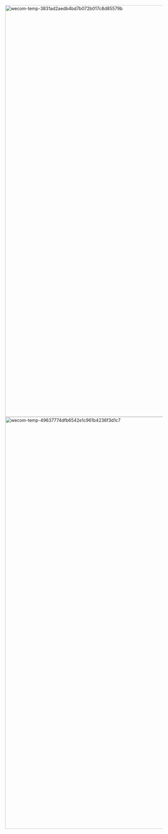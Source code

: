 <img width="1312" alt="wecom-temp-3831ad2aedb4bd7b072b017c8d85579b" src="https://user-images.githubusercontent.com/4969797/159403910-392e9978-067b-4a14-9c36-b07cc7f43e39.png">

<img width="1313" alt="wecom-temp-49637774dfb6542e1c961b4236f3d1c7" src="https://user-images.githubusercontent.com/4969797/159403940-6f29aea7-2998-48fa-b523-c5c50088e5d1.png">

